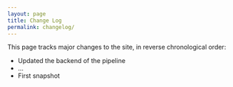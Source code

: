 ```yaml
---
layout: page
title: Change Log
permalink: changelog/
---
```


This page tracks major changes to the site, in reverse chronological order:

- Updated the backend of the pipeline
- ...
- First snapshot